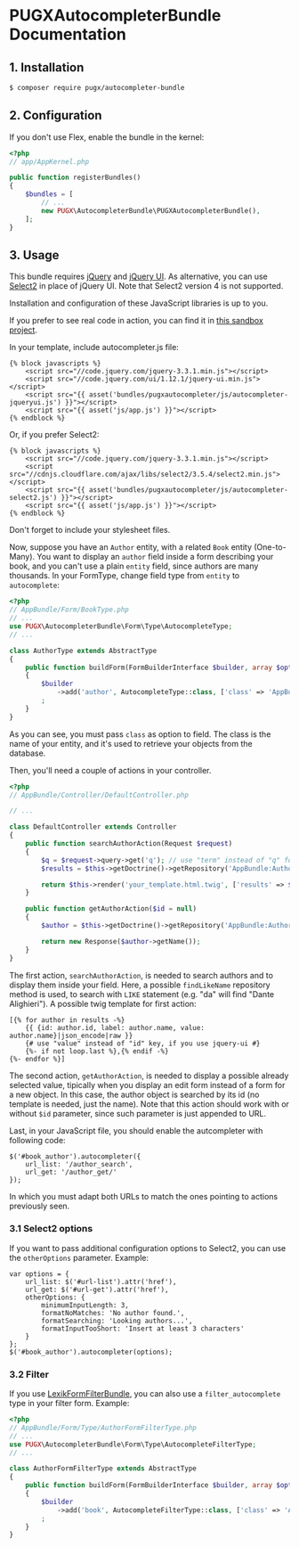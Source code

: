 PUGXAutocompleterBundle Documentation
=====================================

## 1. Installation

``` bash
$ composer require pugx/autocompleter-bundle
```

## 2. Configuration

If you don't use Flex, enable the bundle in the kernel:

``` php
<?php
// app/AppKernel.php

public function registerBundles()
{
    $bundles = [
        // ...
        new PUGX\AutocompleterBundle\PUGXAutocompleterBundle(),
    ];
}
```

## 3. Usage

This bundle requires [jQuery](http://jquery.com/) and [jQuery UI](http://jqueryui.com/).
As alternative, you can use [Select2](https://select2.github.io/) in place of jQuery UI.
Note that Select2 version 4 is not supported.

Installation and configuration of these JavaScript libraries is up to you.

If you prefer to see real code in action, you can find it in [this sandbox project](https://github.com/garak/AutoCompleterSandbox).

In your template, include autocompleter.js file:

```jinja
{% block javascripts %}
    <script src="//code.jquery.com/jquery-3.3.1.min.js"></script>
    <script src="//code.jquery.com/ui/1.12.1/jquery-ui.min.js"></script>
    <script src="{{ asset('bundles/pugxautocompleter/js/autocompleter-jqueryui.js') }}"></script>
    <script src="{{ asset('js/app.js') }}"></script>
{% endblock %}
```

Or, if you prefer Select2:

```jinja
{% block javascripts %}
    <script src="//code.jquery.com/jquery-3.3.1.min.js"></script>
    <script src="//cdnjs.cloudflare.com/ajax/libs/select2/3.5.4/select2.min.js"></script>
    <script src="{{ asset('bundles/pugxautocompleter/js/autocompleter-select2.js') }}"></script>
    <script src="{{ asset('js/app.js') }}"></script>
{% endblock %}
```

Don't forget to include your stylesheet files.

Now, suppose you have an `Author` entity, with a related `Book` entity (One-to-Many).
You want to display an `author` field inside a form describing your book, and you can't
use a plain `entity` field, since authors are many thousands.
In your FormType, change field type from `entity` to `autocomplete`:

``` php
<?php
// AppBundle/Form/BookType.php
// ...
use PUGX\AutocompleterBundle\Form\Type\AutocompleteType;
// ...

class AuthorType extends AbstractType
{
    public function buildForm(FormBuilderInterface $builder, array $options)
    {
        $builder
            ->add('author', AutocompleteType::class, ['class' => 'AppBundle:Author'])
        ;
    }
}
```

As you can see, you must pass `class` as option to field. The class is the name of
your entity, and it's used to retrieve your objects from the database.

Then, you'll need a couple of actions in your controller.

``` php
<?php
// AppBundle/Controller/DefaultController.php

// ...

class DefaultController extends Controller
{
    public function searchAuthorAction(Request $request)
    {
        $q = $request->query->get('q'); // use "term" instead of "q" for jquery-ui
        $results = $this->getDoctrine()->getRepository('AppBundle:Author')->findLikeName($q);

        return $this->render('your_template.html.twig', ['results' => $results]);
    }

    public function getAuthorAction($id = null)
    {
        $author = $this->getDoctrine()->getRepository('AppBundle:Author')->find($id);

        return new Response($author->getName());
    }
}
```

The first action, `searchAuthorAction`, is needed to search authors and to display them
inside your field. Here, a possible `findLikeName` repository method is used, to
search with `LIKE` statement (e.g. "da" will find "Dante Alighieri").
A possible twig template for first action:

```jinja
[{% for author in results -%}
    {{ {id: author.id, label: author.name, value: author.name}|json_encode|raw }}
    {# use "value" instead of "id" key, if you use jquery-ui #}
    {%- if not loop.last %},{% endif -%}
{%- endfor %}]
```

The second action, `getAuthorAction`, is needed to display a possible already selected value,
tipically when you display an edit form instead of a form for a new object.
In this case, the author object is searched by its id (no template is needed, just the name).
Note that this action should work with or without `$id` parameter, since such parameter is just appended to URL.

Last, in your JavaScript file, you should enable the autcompleter with following code:

```
$('#book_author').autocompleter({
    url_list: '/author_search',
    url_get: '/author_get/'
});
```

In which you must adapt both URLs to match the ones pointing to actions previously seen.

### 3.1 Select2 options

If you want to pass additional configuration options to Select2, you can use the `otherOptions` parameter.
Example:

```
var options = {
    url_list: $('#url-list').attr('href'),
    url_get: $('#url-get').attr('href'),
    otherOptions: {
        minimumInputLength: 3,
        formatNoMatches: 'No author found.',
        formatSearching: 'Looking authors...',
        formatInputTooShort: 'Insert at least 3 characters'
    }
};
$('#book_author').autocompleter(options);
```

### 3.2 Filter

If you use [LexikFormFilterBundle](https://github.com/lexik/LexikFormFilterBundle), you can also use a
`filter_autocomplete` type in your filter form.
Example:

``` php
<?php
// AppBundle/Form/Type/AuthorFormFilterType.php
// ...
use PUGX\AutocompleterBundle\Form\Type\AutocompleteFilterType;
// ...

class AuthorFormFilterType extends AbstractType
{
    public function buildForm(FormBuilderInterface $builder, array $options)
    {
        $builder
            ->add('book', AutocompleteFilterType::class, ['class' => 'AppBundle:Book'])
        ;
    }
}
```
